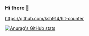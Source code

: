 ### Hi there 👋

<!--
**ksh914/ksh914** is a ✨ _special_ ✨ repository because its `README.md` (this file) appears on your GitHub profile.

Here are some ideas to get you started:

- 🔭 I’m currently working on ...
- 🌱 I’m currently learning ...
- 👯 I’m looking to collaborate on ...
- 🤔 I’m looking for help with ...
- 💬 Ask me about ...
- 📫 How to reach me: ...
- 😄 Pronouns: ...
- ⚡ Fun fact: ...
-->
https://github.com/ksh914/hit-counter

[![Anurag's GitHub stats](https://github-readme-stats.vercel.app/api?username=ksh914)](https://github.com/anuraghazra/github-readme-stats)
